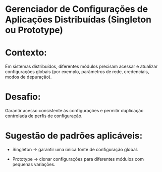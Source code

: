 # Gerenciador de Configurações de Aplicações Distribuídas (Singleton ou Prototype)

# Contexto:

Em sistemas distribuídos, diferentes módulos precisam acessar e atualizar configurações globais (por exemplo, parâmetros de rede, credenciais, modos de depuração).

# Desafio:

Garantir acesso consistente às configurações e permitir duplicação controlada de perfis de configuração.

# Sugestão de padrões aplicáveis:

- Singleton → garantir uma única fonte de configuração global.

- Prototype → clonar configurações para diferentes módulos com pequenas variações.